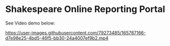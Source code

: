 # Shakespeare Online Reporting Portal

See Video demo below:

https://user-images.githubusercontent.com/79273485/165787166-d7e98e25-4bd5-46f5-bb30-24a4007ef9b2.mp4
